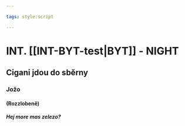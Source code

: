 ```yaml
---

tags: style:script

---
```




# INT. [[INT-BYT-test|BYT]] - NIGHT 
## Cigani jdou do sběrny
### Jožo
#### (Rozzlobeně)
##### Hej more mas zelezo?

